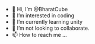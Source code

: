 - 👋 Hi, I’m @BharatCube
- 👀 I’m interested in coding
- 🌱 I’m currently learning unity
- 💞️ I’m not looking to collaborate.
- 📫 How to reach me ...

<!---
BharatCube/BharatCube is a ✨ special ✨ repository because its `README.md` (this file) appears on your GitHub profile.
You can click the Preview link to take a look at your changes.
--->
